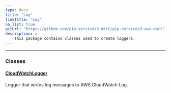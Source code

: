 ```yaml
---
type: docs
title: "Log"
linkTitle: "Log"
no_list: true
gitUrl: "https://github.com/pip-services3-dart/pip-services3-aws-dart"
description: >
    This package contains classes used to create loggers.
---
```

---

<div class="module-body"> 


### Classes

#### [CloudWatchLogger](cloud_watch_logger)
Logger that writes log messages to AWS CloudWatch Log.


</div>
